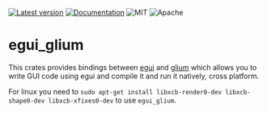 [![Latest version](https://img.shields.io/crates/v/egui_glium.svg)](https://crates.io/crates/egui_glium)
[![Documentation](https://docs.rs/egui_glium/badge.svg)](https://docs.rs/egui_glium)
![MIT](https://img.shields.io/badge/license-MIT-blue.svg)
![Apache](https://img.shields.io/badge/license-Apache-blue.svg)

# egui_glium

This crates provides bindings between [egui](https://crates.io/crates/egui) and [glium](https://crates.io/crates/glium) which allows you to write GUI code using egui and compile it and run it natively, cross platform.

For linux you need to `sudo apt-get install libxcb-render0-dev libxcb-shape0-dev libxcb-xfixes0-dev` to use `egui_glium`.
